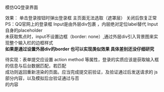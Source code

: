 模仿QQ登录界面

效果：
单击登录按钮时弹出登录框 主页面无法选取（遮罩层） 关闭后恢复正常
PS：QQ官网上的登录框  Input是由外层div包裹 ，内层绝对定位label替代 Input自身的placeholder<br>
未获取焦点时，input不设置边框（border: none）,通过外层div引入背景图来实现整个输入栏的边框样式 <br>
<b>如果是通过设置外层div的border 也可以实现类似效果 具体差别还没仔细研究</b>

待实现：表单提交应设置 action  method 等属性，登录的实质应该是获取输入框的信息与后台数据匹配，若匹配<br>
成功则返回重新渲染的页面。应当完成提交前验证，及验证通过后发送请求的 js部分内容，以及模拟后台验证通过与否<br>
的内容
